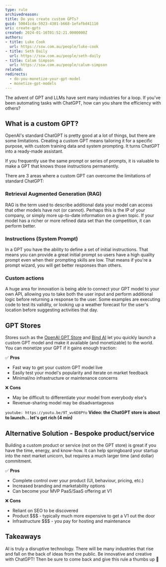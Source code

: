 ```yaml
---
type: rule
archivedreason: 
title: Do you create custom GPTs?
guid: 50041cda-5923-4301-b668-1efafbd41110
uri: create-gpts
created: 2024-01-16T01:52:21.0000000Z
authors:
- title: Luke Cook
  url: https://ssw.com.au/people/luke-cook
- title: Seth Daily
  url: https://ssw.com.au/people/seth-daily
- title: Calum Simpson
  url: https://ssw.com.au/people/calum-simpson
related: 
redirects:
  - do-you-monetize-your-gpt-model
  - monetize-gpt-models
---
```


The advent of GPT and LLMs have sent many industries for a loop. If you've been automating tasks with ChatGPT, how can you share the efficiency with others?

<!--endintro-->

## What is a custom GPT?

OpenAI's standard ChatGPT is pretty good at a lot of things, but there are some limitations. Creating a custom GPT means tailoring it for a specific purpose, with custom training data and system prompting. It turns ChatGPT into a ready-made assistant.

If you frequently use the same prompt or series of prompts, it is valuable to make a GPT that knows those instructions permanently.

There are 3 areas where a custom GPT can overcome the limitations of standard ChatGPT:

### Retrieval Augmented Generation (RAG)

RAG is the term used to describe additional data your model can access that other models have not (or cannot). Perhaps this is the IP of your company, or simply more up-to-date information on a given topic. If your model has a richer or more refined data set than the competition, it can perform better.

### Instructions (System Prompt)

In a GPT you have the ability to define a set of initial instructions. That means you can provide a great initial prompt so users have a high quality prompt even when their prompting skills are low. That means if you're a prompt wizard, you will get better responses than others.

### Custom actions

A huge area for innovation is being able to connect your GPT model to your own API, allowing you to take both the user input and perform additional logic before returning a response to the user. Some examples are executing code to test its validity, or looking up a weather forecast for the user's location before suggesting activities that day.

## GPT Stores

Stores such as the [OpenAI GPT Store](https://openai.com/blog/introducing-the-gpt-store) and [Bind AI](https://www.getbind.co/?ref=producthunt) let you quickly launch a custom GPT model and make it available (and monetizable) to the world. You can monetize your GPT if it gains enough traction:

✅ **Pros**

* Fast way to get your custom GPT model live
* Easily test your model's popularity and iterate on market feedback
* Minimal/no infrastructure or maintenance concerns

❌ **Cons**

* May be difficult to differentiate your model from everybody else's
* Revenue-sharing model may be disadvantageous

`youtube: https://youtu.be/9T_wv6D8PYo`
**Video: the ChatGPT store is about to launch… let's get rich (4 min)**

## Alternative Solution - Bespoke product/service

Building a custom product or service (not on the GPT store) is great if you have the time, energy, and know-how. It can help springboard your startup into the next market unicorn, but requires a much larger time (and dollar) commitment.

✅ **Pros**

* Complete control over your product (UI, behaviour, pricing, etc.)
* Increased branding and marketability options
* Can become your MVP PaaS/SaaS offering at V1

❌ **Cons**

* Reliant on SEO to be discovered
* Product $$$ - typically much more expensive to get a V1 out the door
* Infrastructure $$$ - you pay for hosting and maintenance

## Takeaways

AI is truly a disruptive technology. There will be many industries that rise and fall on the back of ideas from the public. Be innovative and creative with ChatGPT! Then be sure to come back and give this rule a thumbs up 🙂
